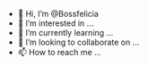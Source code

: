 - 👋 Hi, I’m @Bossfelicia
- 👀 I’m interested in ...
- 🌱 I’m currently learning ...
- 💞️ I’m looking to collaborate on ...
- 📫 How to reach me ...

<!---
Bossfelicia/Bossfelicia is a ✨ special ✨ repository because its `README.md` (this file) appears on your GitHub profile.
You can click the Preview link to take a look at your changes.
--->
